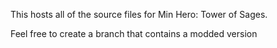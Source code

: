 This hosts all of the source files for Min Hero: Tower of Sages.

Feel free to create a branch that contains a modded version
